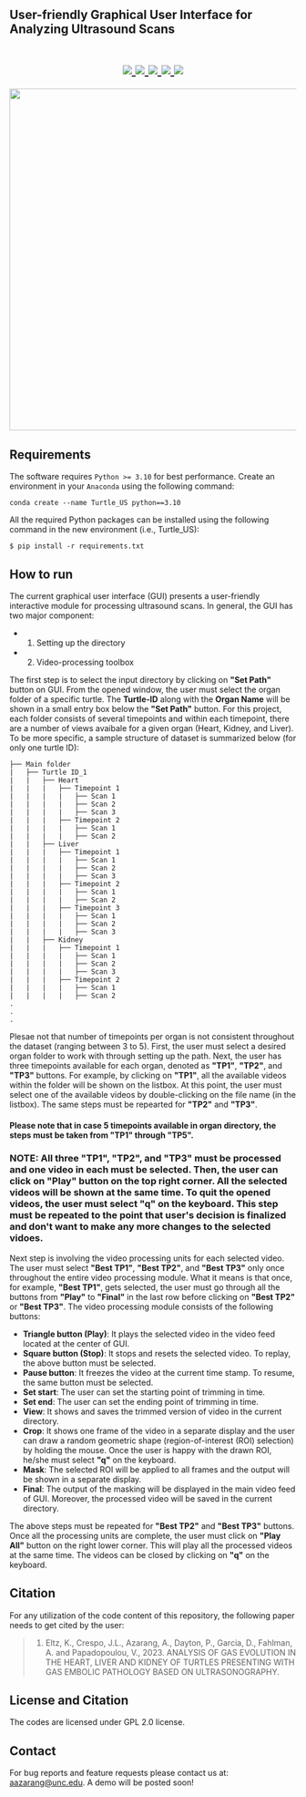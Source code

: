 ## User-friendly Graphical User Interface for Analyzing Ultrasound Scans
<h1 align="center">
  <a href="https://github.com/ankitwasankar/mftool-java">
    <img src="https://img.shields.io/badge/Language-Python 3.10-informational?style=flat&logo=Python&color=2bbc8a">
  </a>
  <a href="https://github.com/ankitwasankar/mftool-java">
    <img src="https://img.shields.io/badge/Tools-Numpy-informational?style=flat&logo=Numpy&color=FAC205">
  </a>
  <a href="https://github.com/ankitwasankar/mftool-java">
    <img src="https://img.shields.io/badge/Tools-OpenCV-informational?style=flat&logo=opencv&color=2bbc8a">
  </a>
  <a href="https://github.com/ankitwasankar/mftool-java">
    <img src="https://img.shields.io/badge/Tools-Tkinter-informational?style=flat&logo=python&color=DC143C">
  </a>

  <a href="https://github.com/ankitwasankar/mftool-java">
    <img src="https://img.shields.io/badge/Operating System-Windows 10-informational?style=flat&logo=Windows10&color=E6DAA6">
  </a>
</h1>

<p align="center">
  <img width="600" height="600" src="https://user-images.githubusercontent.com/48659018/183148498-c4812dae-6494-4c20-93e5-46c4c44e8d85.jpg">
</p>


Requirements
------------

The software requires `Python >= 3.10` for best performance. Create an environment in your `Anaconda` using the following command: 

    conda create --name Turtle_US python==3.10

All the required Python packages can be installed using the following command in the new environment (i.e., Turtle_US):
    
    $ pip install -r requirements.txt


How to run
----------

The current graphical user interface (GUI) presents a user-friendly interactive module for processing ultrasound scans. In general, the GUI has two major component: 
- 1. Setting up the directory
- 2. Video-processing toolbox

The first step is to select the input directory by clicking on **"Set Path"** button on GUI. From the opened window, the user must select the organ folder of a specific turtle. The **Turtle-ID** along with the **Organ Name** will be shown in a small entry box below the **"Set Path"** button. For this project, each folder consists of several timepoints and within each timepoint, there are a number of views avaibale for a given organ (Heart, Kidney, and Liver). To be more specific, a sample structure of dataset is summarized below (for only one turtle ID):
```
├── Main folder
|   ├── Turtle ID_1
|   |   ├── Heart
|   |   |   ├── Timepoint 1
|   |   |   |   ├── Scan 1
|   |   |   |   ├── Scan 2
|   |   |   |   ├── Scan 3
|   |   |   ├── Timepoint 2
|   |   |   |   ├── Scan 1
|   |   |   |   ├── Scan 2
|   |   ├── Liver
|   |   |   ├── Timepoint 1
|   |   |   |   ├── Scan 1
|   |   |   |   ├── Scan 2
|   |   |   |   ├── Scan 3
|   |   |   ├── Timepoint 2
|   |   |   |   ├── Scan 1
|   |   |   |   ├── Scan 2
|   |   |   ├── Timepoint 3
|   |   |   |   ├── Scan 1
|   |   |   |   ├── Scan 2
|   |   |   |   ├── Scan 3
|   |   ├── Kidney
|   |   |   ├── Timepoint 1
|   |   |   |   ├── Scan 1
|   |   |   |   ├── Scan 2
|   |   |   |   ├── Scan 3
|   |   |   ├── Timepoint 2
|   |   |   |   ├── Scan 1
|   |   |   |   ├── Scan 2
.
.
.
```

Plesae not that number of timepoints per organ is not consistent throughout the dataset (ranging between 3 to 5). First, the user must select a desired organ folder to work with through setting up the path. Next, the user has three timepoints available for each organ, denoted as **"TP1"**, **"TP2"**, and **"TP3"** buttons. For example, by clicking on **"TP1"**, all the available videos within the folder will be shown on the listbox. At this point, the user must select one of the available videos by double-clicking on the file name (in the listbox). The same steps must be repearted for **"TP2"** and **"TP3"**. 

#### Please note that in case 5 timepoints available in organ directory, the steps must be taken from **"TP1"** through **"TP5"**.

### NOTE: All three "TP1", "TP2", and "TP3" must be processed and one video in each must be selected. Then, the user can click on "Play" button on the top right corner. All the selected videos will be shown at the same time. To quit the opened videos, the user must select "q" on the keyboard. This step must be repeated to the point that user's decision is finalized and don't want to make any more changes to the selected vidoes. 

Next step is involving the video processing units for each selected video. The user must select **"Best TP1"**, **"Best TP2"**, and **"Best TP3"** only once throughout the entire video processing module. What it means is that once, for example, **"Best TP1"**, gets selected, the user must go through all the buttons from **"Play"** to **"Final"** in the last row before clicking on **"Best TP2"** or **"Best TP3"**. The video processing module consists of the following buttons:

- **Triangle button (Play)**: It plays the selected video in the video feed located at the center of GUI. 
- **Square button (Stop)**: It stops and resets the selected video. To replay, the above button must be selected. 
- **Pause button**: It freezes the video at the current time stamp. To resume, the same button must be selected. 
- **Set start**: The user can set the starting point of trimming in time. 
- **Set end**: The user can set the ending point of trimming in time. 
- **View**: It shows and saves the trimmed version of video in the current directory. 
- **Crop**: It shows one frame of the video in a separate display and the user can draw a random geometric shape (region-of-interest (ROI) selection) by holding the mouse. Once the user is happy with the drawn ROI, he/she must select **"q"** on the keyboard. 
- **Mask**: The selected ROI will be applied to all frames and the output will be shown in a separate display.
- **Final**: The output of the masking will be displayed in the main video feed of GUI. Moreover, the processed video will be saved in the current directory. 

The above steps must be repeated for **"Best TP2"** and **"Best TP3"** buttons. Once all the processing units are complete, the user must click on **"Play All"** button on the right lower corner. This will play all the processed videos at the same time. The videos can be closed by clicking on **"q"** on the keyboard.

## Citation 

For any utilization of the code content of this repository, the following paper needs to get cited by the user:
> 1. Eltz, K., Crespo, J.L., Azarang, A., Dayton, P., Garcia, D., Fahlman, A. and Papadopoulou, V., 2023. ANALYSIS OF GAS EVOLUTION IN THE HEART, LIVER AND KIDNEY OF TURTLES PRESENTING WITH GAS EMBOLIC PATHOLOGY BASED ON ULTRASONOGRAPHY.

License and Citation
---------
The codes are licensed under GPL 2.0 license. 

## Contact 

For bug reports and feature requests please contact us at: aazarang@unc.edu. A demo will be posted soon!
